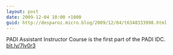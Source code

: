 ```yaml
---
layout: post
date: 2009-12-04 10:00 +1000
guid: http://desparoz.micro.blog/2009/12/04/t6348333998.html
---
```

PADI Assistant Instructor Course is the first part of the PADI IDC. [bit.ly/7lv0r3](http://bit.ly/7lv0r3)
